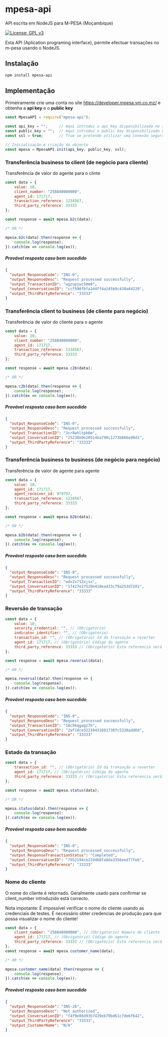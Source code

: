 # mpesa-api
API escrita em NodeJS para M-PESA (Moçambique)

[![License: GPL v3](https://img.shields.io/badge/License-GPLv3-blue.svg)](https://www.gnu.org/licenses/gpl-3.0)

Esta API (Aplication programing interface), permite efectuar transações no m-pesa usando o NodeJS.

## Instalação
```bash
npm install mpesa-api
```
## Implementação

Primeiramente crie uma conta no site https://developer.mpesa.vm.co.mz/ e obtenha a **api key** e o **public key**
```JavaScript
const MpesaAPI = require("mpesa-api");

const api_key = "";		// Aqui introduz a api key disponibilizada no site
const public_key = "";	// Aqui introduz o public key disponibilizado no site
const ssl = true;		// True se pretende utilizar uma conexão segura (SSL)

// Inicialização e criação do objecto
const mpesa = MpesaAPI.init(api_key, public_key, ssl);
```
### Transferência business to client (de negócio para cliente)
Transferência de valor do agente para o clinte
```JavaScript
const data = {
	value: 10,
	client_number: "258840000000",
	agent_id: 171717,
	transaction_reference: 1234567,
	third_party_reference: 33333
};

const response = await mpesa.b2c(data);

/* OR */

mpesa.b2c(data).then(response => {
	console.log(response);
}).catch(ex => console.log(ex));

```
##### Provável resposta caso bem sucedido
```json
{
  "output_ResponseCode": "INS-0",
  "output_ResponseDesc": "Request processed successfully",
  "output_TransactionID": "wgzupjwc5mm9",
  "output_ConversationID": "ccf590fbfa1d4ff4a245b9c430a64220",
  "output_ThirdPartyReference": "33333"
}
```

### Transferência client to business (de cliente para negócio)
Transferência de valor do cliente para o agente
```JavaScript
const data = {
	value: 10,
	client_number: "258840000000",
	agent_id: 171717,
	transaction_reference: 1234567,
	third_party_reference: 33333
};

const response = await mpesa.c2b(data);

/* OR */

mpesa.c2b(data).then(response => {
	console.log(response);
}).catch(ex => console.log(ex));

```
##### Provável resposta caso bem sucedido
```json
{
  "output_ResponseCode": "INS-0",
  "output_ResponseDesc": "Request processed successfully",
  "output_TransactionID": "3cr8whltpb6m",
  "output_ConversationID": "25230e0e20514ba790c1273b866e98d1",
  "output_ThirdPartyReference": "33333"
}
```

### Transferência business to business (de negócio para negócio)
Transferência de valor de agente para agente
```JavaScript
const data = {
	value: 10,
	agent_id: 171717,
	agent_receiver_id: 979797,
	transaction_reference: 1234567,
	third_party_reference: 33333
};

const response = await mpesa.b2b(data);

/* OR */

mpesa.b2b(data).then(response => {
	console.log(response);
}).catch(ex => console.log(ex));

```
##### Provável resposta caso bem sucedido
```json
{
  "output_ResponseCode": "INS-0",
  "output_ResponseDesc": "Request processed successfully",
  "output_TransactionID": "wdv2x712xjsx",
  "output_ConversationID": "1f427e27529e410ea433c79a253d7281",
  "output_ThirdPartyReference": "33333"
}
```

### Reversão de transação

```JavaScript
const data = {
	value: 10,
	security_credential: "", // (Obrigatório)
	indicator_identifier: "", // (Obrigatório)
	transaction_id: "", // (Obrigatório) Id da transação a reverter
	agent_id: 171717, // (Obrigatório) Código do agente
	third_party_reference: 33333 // (Obrigatório) Esta referencia será usada para efectuar consulta das transações
};

const response = await mpesa.reversal(data);

/* OR */

mpesa.reversal(data).then(response => {
	console.log(response);
}).catch(ex => console.log(ex));

```
##### Provável resposta caso bem sucedido
```json
{
  "output_ResponseCode": "INS-0",
  "output_ResponseDesc": "Request processed successfully",
  "output_TransactionID": "18c9kqgagz7h",
  "output_ConversationID": "2af1dce322394316917307c5320add6d",
  "output_ThirdPartyReference": "33333"
}
```

### Estado da transação

```JavaScript
const data = {
	transaction_id: "", // (Obrigatório) Id da transação a reverter
	agent_id: 171717, // (Obrigatório) Código do agente
	third_party_reference: 33333 // (Obrigatório) Esta referencia será usada para efectuar consulta das transações
};

const response = await mpesa.status(data);

/* OR */

mpesa.status(data).then(response => {
	console.log(response);
}).catch(ex => console.log(ex));

```
##### Provável resposta caso bem sucedido
```json
{
  "output_ResponseCode": "INS-0",
  "output_ResponseDesc": "Request processed successfully",
  "output_ResponseTransactionStatus": "Completed",
  "output_ConversationID": "7552194cb219468fa8da3356eed77feb",
  "output_ThirdPartyReference": "33333"
}
```

### Nome do cliente

O nome do cliente é retornado. Geralmente usado para confirmar se client_number introduzido está correcto.

Nota impotante: É impossível verificar o nome do cliente usando as credenciais de testes. É necessário obter credencias de produção para que possa visualizar o nome do cliente!

```JavaScript
const data = {
	client_number: "258840000000", // (Obrigatório) Número do cliente
	agent_id: 171717, // (Obrigatório) Código do agente
	third_party_reference: 33333 // (Obrigatório) Esta referencia será usada para efectuar consulta das transações
};
const response = await mpesa.customer_name(data);

/* OR */

mpesa.customer_name(data).then(response => {
	console.log(response);
}).catch(ex => console.log(ex));
```
##### Provável resposta caso bem sucedido
```json
{
  "output_ResponseCode": "INS-26",
  "output_ResponseDesc": "Not authorized",
  "output_ConversationID": "f4f9e06d93b7439eb79bd61c7de6f642",
  "output_ThirdPartyReference": "33333",
  "output_CustomerName": "N/A"
}
```